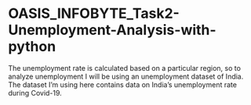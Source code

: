 # OASIS_INFOBYTE_Task2-Unemployment-Analysis-with-python
The unemployment rate is calculated based on a particular region, so to analyze unemployment I will be using an unemployment dataset of India. The dataset I’m using here contains data on India’s unemployment rate during Covid-19.

